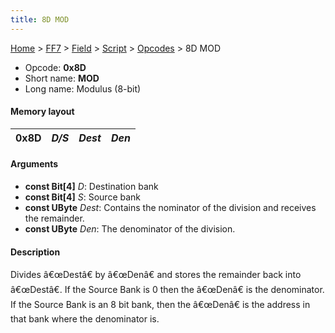 ```yaml
---
title: 8D MOD
---
```


[Home](/Main%20Page.md) > [FF7](/FF7.md) > [Field](/FF7/Field.md) > [Script](/FF7/Field/Script.md) > [Opcodes](/FF7/Field/Script/Opcodes.md) > 8D MOD

-   Opcode: **0x8D**
-   Short name: **MOD**
-   Long name: Modulus (8-bit)

#### Memory layout

| 0x8D | *D/S* | *Dest* | *Den* |
|------|-------|--------|-------|

#### Arguments

-   **const Bit\[4\]** *D*: Destination bank
-   **const Bit\[4\]** *S*: Source bank
-   **const UByte** *Dest*: Contains the nominator of the division and
    receives the remainder.
-   **const UByte** *Den*: The denominator of the division.

#### Description

Divides â€œDestâ€ by â€œDenâ€ and stores the remainder back into
â€œDestâ€. If the Source Bank is 0 then the â€œDenâ€ is the
denominator. If the Source Bank is an 8 bit bank, then the â€œDenâ€ is
the address in that bank where the denominator is.
